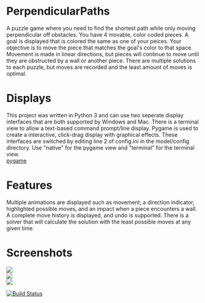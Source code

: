 # PerpendicularPaths
A puzzle game where you need to find the shortest path while only moving perpendicular off obstacles. You have 4 movable, color coded pieces. A goal is displayed that is colored the same as one of your peices. Your objective is to move the piece that matches the goal's color to that space. Movement is made in linear directions, but pieces will continue to move until they are obstructed by a wall or another piece. There are multiple solutions to each puzzle, but moves are recorded and the least amount of moves is optimal.<br>

# Displays
This project was written in Python 3 and can use two seperate display interfaces that are both supported by Windows and Mac. There is a terminal view to allow a text-based command prompt/line display. Pygame is used to create a interactive, click-drag display with graphical effects. These interfaces are switched by editing line 2 of config.ini in the model/config directory. Use "native" for the pygame view and "terminal" for the terminal view.<br>
[pygame](http://www.pygame.org/)<br>

# Features
Multiple animations are displayed such as movement, a direction indicator, highlighted possible moves, and an impact  when a piece encounters a wall. A complete move history is displayed, and undo is supported. There is a solver that will calculate the solution with the least possible moves at any given time.<br>

# Screenshots
<img src="http://betterin30days.github.io/perpendicularpaths/screenshots/newgame.png"/><br>
<img src="http://betterin30days.github.io/perpendicularpaths/screenshots/moves.png"/><br>
<img src="http://betterin30days.github.io/perpendicularpaths/screenshots/solve.png"/><br>

[![Build Status](https://travis-ci.org/Jagermeister/PerpendicularPaths.svg?branch=master)](https://travis-ci.org/Jagermeister/PerpendicularPaths)